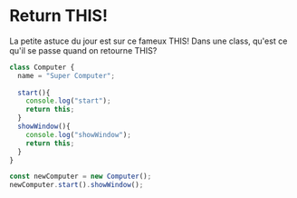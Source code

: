 # Return THIS!

La petite astuce du jour est sur ce fameux THIS! Dans une class, qu'est ce qu'il se passe quand on retourne THIS?

```javascript
class Computer {
  name = "Super Computer";
  
  start(){
    console.log("start");
    return this;
  }
  showWindow(){
    console.log("showWindow");
    return this;
  }
}

const newComputer = new Computer();
newComputer.start().showWindow();

```
